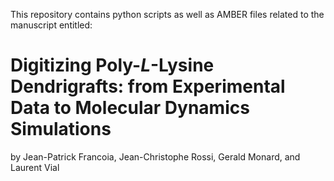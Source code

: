 This repository contains python scripts as well as
AMBER files related to the manuscript entitled:

# Digitizing Poly-*L*-Lysine Dendrigrafts: from Experimental Data to Molecular Dynamics Simulations

by Jean-Patrick Francoia, Jean-Christophe Rossi, Gerald Monard, and Laurent Vial
